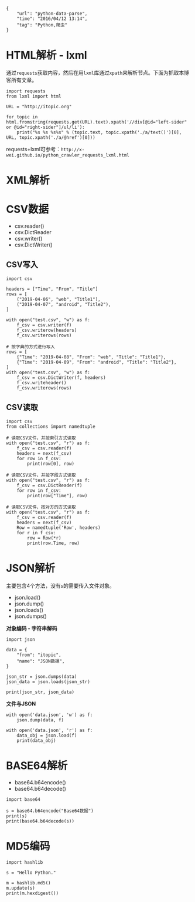 ```
{
    "url": "python-data-parse",
    "time": "2016/04/12 13:14",
    "tag": "Python,爬虫"
}
```

# HTML解析 - lxml

通过`requests`获取内容，然后在用`lxml`库通过`xpath`来解析节点。下面为抓取本博客所有文章。

```
import requests
from lxml import html

URL = "http://itopic.org"

for topic in html.fromstring(requests.get(URL).text).xpath('//div[@id="left-sider" or @id="right-sider"]/ul/li'):
    print("%s %s %s%s" % (topic.text, topic.xpath('./a/text()')[0], URL, topic.xpath('./a/@href')[0]))
```

requests+lxml可参考：`http://x-wei.github.io/python_crawler_requests_lxml.html`


# XML解析

# CSV数据

- csv.reader()
- csv.DictReader
- csv.writer()
- csv.DictWriter()

## CSV写入

```
import csv

headers = ["Time", "From", "Title"]
rows = [
    ("2019-04-06", "web", "Title1"),
    ("2019-04-07", "android", "Title2"),
]

with open("test.csv", "w") as f:
    f_csv = csv.writer(f)
    f_csv.writerow(headers)
    f_csv.writerows(rows)

# 按字典的方式进行写入
rows = [
    {"Time": "2019-04-08", "From": "web", "Title": "Title1"},
    {"Time": "2019-04-09", "From": "android", "Title": "Title2"},
]
with open("test.csv", "w") as f:
    f_csv = csv.DictWriter(f, headers)
    f_csv.writeheader()
    f_csv.writerows(rows)
```

## CSV读取
```
import csv
from collections import namedtuple

# 读取CSV文件，并按索引方式读取
with open("test.csv", "r") as f:
    f_csv = csv.reader(f)
    headers = next(f_csv)
    for row in f_csv:
        print(row[0], row)

# 读取CSV文件，并按字段方式读取
with open("test.csv", "r") as f:
    f_csv = csv.DictReader(f)
    for row in f_csv:
        print(row["Time"], row)

# 读取CSV文件，按对方的方式读取
with open("test.csv", "r") as f:
    f_csv = csv.reader(f)
    headers = next(f_csv)
    Row = namedtuple('Row', headers)
    for r in f_csv:
        row = Row(*r)
        print(row.Time, row)
```

# JSON解析

主要包含4个方法，没有`s`的需要传入文件对象。

- json.load()
- json.dump()
- json.loads()
- json.dumps()

**对象编码 - 字符串解码**

```
import json

data = {
    "from": "itopic",
    "name": "JSON数据",
}

json_str = json.dumps(data)
json_data = json.loads(json_str)

print(json_str, json_data)
```

**文件与JSON**

```
with open('data.json', 'w') as f:
    json.dump(data, f)

with open('data.json', 'r') as f:
    data_obj = json.load(f)
    print(data_obj)
```

# BASE64解析

- base64.b64encode()
- base64.b64decode()

```
import base64

s = base64.b64encode("Base64数据")
print(s)
print(base64.b64decode(s))
```

# MD5编码

```
import hashlib

s = "Hello Python."

m = hashlib.md5()
m.update(s)
print(m.hexdigest())
```